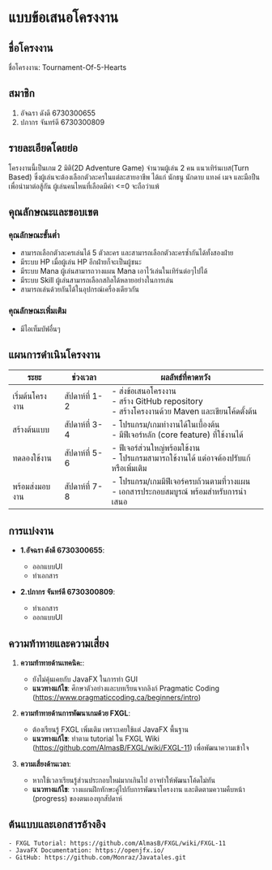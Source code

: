 # แบบข้อเสนอโครงงาน

## ชื่อโครงงาน

ชื่อโครงงาน: Tournament-Of-5-Hearts

## สมาชิก

1. อัจฉรา ดังดี 6730300655
2. ปภากร จันทร์ดี 6730300809

## รายละเอียดโดยย่อ

โครงงานนี้เป็นเกม 2 มิติ(2D Adventure Game) จำนวนผู้เล่น 2 คน แนวเทิร์นเบส(Turn Based) ซึ่งผู้เล่นจะต้องเลือกตัวละครในแต่ละสายอาชีพ ได้แก่ นักธนู นักดาบ แทงค์ เมจ และมือปืน เพื่อนำมาต่อสู้กัน ผู้เล่นคนไหนที่เลือดมีค่า <=0 จะถือว่าแพ้


## คุณลักษณะและขอบเขต

### คุณลักษณะขั้นต่ำ

- สามารถเลือกตัวละครเล่นได้ 5 ตัวละคร และสามารถเลือกตัวละครซ้ำกันได้ทั้งสองฝ่าย
- มีระบบ HP เมื่อผู้เล่น HP อีกฝ่ายก็จะเป็นผู้ชนะ
- มีระบบ Mana ผู้เล่นสามารถวางแผน Mana เอาไว้เล่นในเทิร์นต่อๆไปได้
- มีระบบ Skill ผู้เล่นสามารถเลือกสกิลได้หลายอย่างในการเล่น
- สามารถเล่นด้วยกันได้ในอุปกรณ์เครื่องเดียวกัน

### คุณลักษณะเพิ่มเติม

- มีไอเท็มบัฟอื่นๆ

## แผนการดำเนินโครงงาน


| **ระยะ**        | **ช่วงเวลา**   | **ผลลัพธ์ที่คาดหวัง**                                                                            |
| --------------- | -------------- | ------------------------------------------------------------------------------------------------ |
| เริ่มต้นโครงงาน | สัปดาห์ที่ 1-2 | - ส่งข้อเสนอโครงงาน<br>- สร้าง GitHub repository<br>- สร้างโครงงานด้วย Maven และเขียนโค้ดตั้งต้น |
| สร้างต้นแบบ     | สัปดาห์ที่ 3-4 | - โปรแกรม/เกมทำงานได้ในเบื้องต้น<br>- มีฟีเจอร์หลัก (core feature) ที่ใช้งานได้                  |
| ทดลองใช้งาน     | สัปดาห์ที่ 5-6 | - ฟีเจอร์ส่วนใหญ่พร้อมใช้งาน<br>- โปรแกรมสามารถใช้งานได้ แต่อาจต้องปรับแก้หรือเพิ่มเติม          |
| พร้อมส่งมอบงาน  | สัปดาห์ที่ 7-8 | - โปรแกรม/เกมมีฟีเจอร์ครบถ้วนตามที่วางแผน<br>- เอกสารประกอบสมบูรณ์ พร้อมสำหรับการนำเสนอ          |

## การแบ่งงาน

- **1.อัจฉรา  ดังดี   6730300655**:
	- ออกแบบUI
    - ทำเอกสาร

- **2.ปภากร  จันทร์ดี   6730300809**:
	- ทำเอกสาร
    - ออกแบบUI
    
## ความท้าทายและความเสี่ยง

1. **ความท้าทายด้านเทคนิค:**:
    - ยังไม่คุ้นเคยกับ JavaFX ในการทำ GUI
    - **แนวทางแก้ไข**: ศึกษาตัวอย่างและบทเรียนจากลิงก์ Pragmatic Coding (https://www.pragmaticcoding.ca/beginners/intro)

2. **ความท้าทายด้านการพัฒนาเกมด้วย FXGL**:
    - ต้องเรียนรู้ FXGL เพิ่มเติม เพราะเคยใช้แต่ JavaFX พื้นฐาน
    - **แนวทางแก้ไข**: ทำตาม tutorial ใน FXGL Wiki (https://github.com/AlmasB/FXGL/wiki/FXGL-11) เพื่อพัฒนาความเข้าใจ

3. **ความเสี่ยงด้านเวลา**:
    - หากใช้เวลาเรียนรู้ส่วนประกอบใหม่มากเกินไป อาจทำให้พัฒนาโค้ดไม่ทัน
    - **แนวทางแก้ไข**: วางแผนฝึกทักษะคู่ไปกับการพัฒนาโครงงาน และติดตามความคืบหน้า (progress) ของตนเองทุกสัปดาห์

## ต้นแบบและเอกสารอ้างอิง
    - FXGL Tutorial: https://github.com/AlmasB/FXGL/wiki/FXGL-11
    - JavaFX Documentation: https://openjfx.io/
    - GitHub: https://github.com/Monraz/Javatales.git

